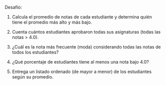 Desafío:

1. Calcula el promedio de notas de cada estudiante y determina quién tiene el promedio más alto y más bajo.

2. Cuenta cuántos estudiantes aprobaron todas sus asignaturas (todas las notas > 4.0).

3. ¿Cuál es la nota más frecuente (moda) considerando todas las notas de todos los estudiantes?

4. ¿Qué porcentaje de estudiantes tiene al menos una nota bajo 4.0?

5. Entrega un listado ordenado (de mayor a menor) de los estudiantes según su promedio.
